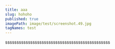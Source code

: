```yaml
---
title: aaa
slug: hohoho
published: true
imagePath: image/test/screenshot.49.jpg
tagNames: test
---
```

ssssssssssssssssssssssssssssssssssssssssssssss